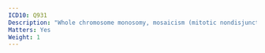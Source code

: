 ```yaml
---
ICD10: Q931
Description: "Whole chromosome monosomy, mosaicism (mitotic nondisjunction)"
Matters: Yes
Weight: 1
---
```

